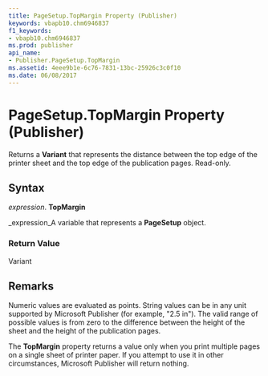 ```yaml
---
title: PageSetup.TopMargin Property (Publisher)
keywords: vbapb10.chm6946837
f1_keywords:
- vbapb10.chm6946837
ms.prod: publisher
api_name:
- Publisher.PageSetup.TopMargin
ms.assetid: 4eee9b1e-6c76-7831-13bc-25926c3c0f10
ms.date: 06/08/2017
---
```



# PageSetup.TopMargin Property (Publisher)

Returns a  **Variant** that represents the distance between the top edge of the printer sheet and the top edge of the publication pages. Read-only.


## Syntax

 _expression_. **TopMargin**

 _expression_A variable that represents a  **PageSetup** object.


### Return Value

Variant


## Remarks

Numeric values are evaluated as points. String values can be in any unit supported by Microsoft Publisher (for example, "2.5 in"). The valid range of possible values is from zero to the difference between the height of the sheet and the height of the publication pages.

The  **TopMargin** property returns a value only when you print multiple pages on a single sheet of printer paper. If you attempt to use it in other circumstances, Microsoft Publisher will return nothing.


